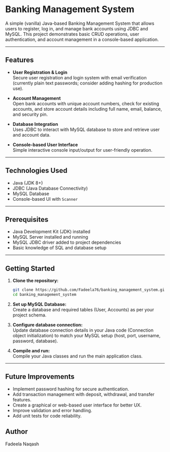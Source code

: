 # Banking Management System

A simple (vanilla) Java-based Banking Management System that allows users to register, log in, and manage bank accounts using JDBC and MySQL. This project demonstrates basic CRUD operations, user authentication, and account management in a console-based application.

---

## Features

- **User Registration & Login**  
  Secure user registration and login system with email verification (currently plain text passwords; consider adding hashing for production use).

- **Account Management**  
  Open bank accounts with unique account numbers, check for existing accounts, and store account details including full name, email, balance, and security pin.

- **Database Integration**  
  Uses JDBC to interact with MySQL database to store and retrieve user and account data.

- **Console-based User Interface**  
  Simple interactive console input/output for user-friendly operation.


---

## Technologies Used

- Java (JDK 8+)
- JDBC (Java Database Connectivity)
- MySQL Database
- Console-based UI with `Scanner`

---

## Prerequisites

- Java Development Kit (JDK) installed
- MySQL Server installed and running
- MySQL JDBC driver added to project dependencies
- Basic knowledge of SQL and database setup

---

## Getting Started

1. **Clone the repository:**

   ```bash
   git clone https://github.com/Fadeela76/banking_management_system.git
   cd banking_management_system
   
2. **Set up MySQL Database:**<br>
Create a database and required tables (User, Accounts) as per your project schema.

3. **Configure database connection:**<br>
Update database connection details in your Java code (Connection object initialization) to match your MySQL setup (host, port, username, password, database).

4. **Compile and run:**<br>
Compile your Java classes and run the main application class.

---

## Future Improvements

- Implement password hashing for secure authentication.
- Add transaction management with deposit, withdrawal, and transfer features.
- Create a graphical or web-based user interface for better UX.
- Improve validation and error handling.
- Add unit tests for code reliability.

## Author
Fadeela Naqash
